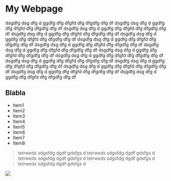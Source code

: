 # My Webpage

dsgdfg dsg dfg d ggdfg dfg dfgfd dfg dfgdfg dfg df
dsgdfg dsg dfg d ggdfg dfg dfgfd dfg dfgdfg dfg df
dsgdfg dsg dfg d ggdfg dfg dfgfd dfg dfgdfg dfg df
dsgdfg dsg dfg d ggdfg dfg dfgfd dfg dfgdfg dfg df
dsgdfg dsg dfg d ggdfg dfg dfgfd dfg dfgdfg dfg df
dsgdfg dsg dfg d ggdfg dfg dfgfd dfg dfgdfg dfg df
dsgdfg dsg dfg d ggdfg dfg dfgfd dfg dfgdfg dfg df
dsgdfg dsg dfg d ggdfg dfg dfgfd dfg dfgdfg dfg df
dsgdfg dsg dfg d ggdfg dfg dfgfd dfg dfgdfg dfg df
dsgdfg dsg dfg d ggdfg dfg dfgfd dfg dfgdfg dfg df
dsgdfg dsg dfg d ggdfg dfg dfgfd dfg dfgdfg dfg df
dsgdfg dsg dfg d ggdfg dfg dfgfd dfg dfgdfg dfg df
dsgdfg dsg dfg d ggdfg dfg dfgfd dfg dfgdfg dfg df
dsgdfg dsg dfg d ggdfg dfg dfgfd dfg dfgdfg dfg df
dsgdfg dsg dfg d ggdfg dfg dfgfd dfg dfgdfg dfg df

## Blabla
* Item1
* Item2
* Item3
* Item4
* Item5
* Item6
* Item7
* Item8

> tetrweds sdgsfdg dgdf gdsfgs d
> tetrweds sdgsfdg dgdf gdsfgs d
> tetrweds sdgsfdg dgdf gdsfgs d
> tetrweds sdgsfdg dgdf gdsfgs d
> tetrweds sdgsfdg dgdf gdsfgs d

<img src="https://upload.wikimedia.org/wikipedia/commons/6/68/Bild_21_-_Verbot_der_%C3%9Cberschreitung_bestimmter_Fahrgeschwindigkeiten_-_30_km%2C_StVO_1953.svg" />
